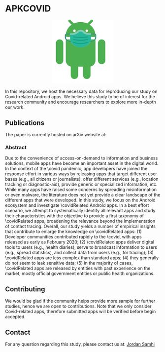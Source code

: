 # APKCOVID

<p align="center">
  <img src="https://github.com/JordanSamhi/APKCOVID/blob/master/images/apkcovid.png" width="200" alt="APKCOVID">
</p>


In this repository, we host the necessary data for reproducing our study on Covid-related Android apps.
We believe this study to be of interest for the research community and encourage researchers to explore more in-depth our work.

## Publications

The paper is currently hosted on arXiv website at: 

### Abstract

Due to the convenience of access-on-demand to information and business solutions, mobile apps have become an important asset in the digital world. In the context of the \covid pandemic, app developers have joined the response effort in various ways by releasing apps that target different user bases (e.g., all citizens or journalists), offer different services (e.g., location tracking or diagnostic-aid), provide generic or specialized information, etc. While many apps have raised some concerns by spreading misinformation or even malware, the literature does not yet provide a clear landscape  of the different apps that were developed. In this study, we focus on the Android ecosystem and investigate \covidRelated Android apps. In a best effort scenario, we attempt to systematically identify all relevant apps and study their characteristics with the objective to provide a first taxonomy of \covidRelated apps, broadening the relevance beyond the implementation of contact tracing. Overall, our study yields a number of empirical insights that contribute to enlarge the knowledge on \covidRelated apps: 
(1) Developer communities contributed rapidly to the \covid, with apps released as early as February 2020; (2) \covidRelated apps deliver digital tools to users (e.g., health diaries), serve to broadcast information to users (e.g., spread statistics), and collect data from users (e.g., for tracing); (3) \covidRelated apps are less complex than standard apps; 
(4) they generally do not seem to leak sensitive data; (5) in the majority of cases, \covidRelated apps are released by entities with past experience on the market, mostly official government entities or public health organizations.


## Contributing
We would be glad if the community helps provide more sample for further studies, hence we are open to contributions.
Note that we only consider Covid-related apps, therefore submitted apps will be verified before begin accepted.

## Contact
For any question regarding this study, please contact us at:
[Jordan Samhi](mailto:jordan.samhi@uni.lu)
